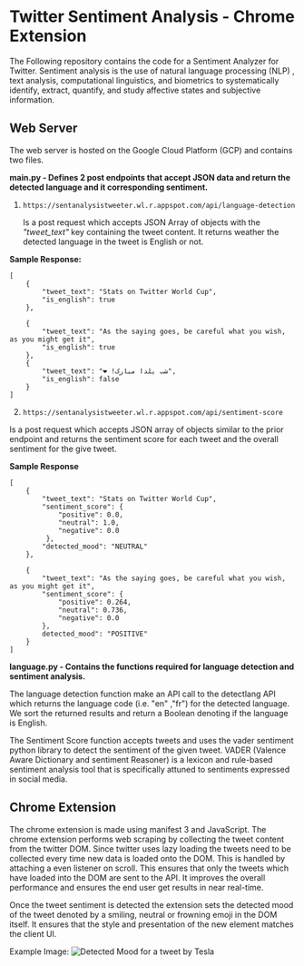 # Twitter Sentiment Analysis - Chrome Extension

The Following repository contains the code for a Sentiment Analyzer for Twitter. Sentiment analysis is the use of natural language processing (NLP) , text analysis, computational linguistics, and biometrics to systematically identify, extract, quantify, and study affective states and subjective information.

## Web Server

The web server is hosted on the Google Cloud Platform (GCP) and contains two files.

**main.py - Defines 2 post endpoints that accept JSON data and return the detected language and it corresponding sentiment.**

1.  `https://sentanalysistweeter.wl.r.appspot.com/api/language-detection`

    Is a post request which accepts JSON Array of objects with the _"tweet_text"_ key containing the tweet content. It returns weather the detected language in the tweet is English or not.

**Sample Response:**

    [
    	{
    		"tweet_text": "Stats on Twitter World Cup",
    		"is_english": true
    	},

    	{
    		"tweet_text": "As the saying goes, be careful what you wish, as you might get it",
    		"is_english": true
    	},
    	{
    		"tweet_text": "️❤ !شب یلدا مبارک",
    		"is_english": false
    	}
    ]

2.  `https://sentanalysistweeter.wl.r.appspot.com/api/sentiment-score`

Is a post request which accepts JSON array of objects similar to the prior endpoint and returns the sentiment score for each tweet and the overall sentiment for the give tweet.

**Sample Response**

    [
        {
    	    "tweet_text": "Stats on Twitter World Cup",
    	    "sentiment_score": {
                "positive": 0.0,
                "neutral": 1.0,
                "negative": 0.0
    	     },
            "detected_mood": "NEUTRAL"
        },

    	{
    		"tweet_text": "As the saying goes, be careful what you wish, as you might get it",
    		"sentiment_score": {
    			"positive": 0.264,
    			"neutral": 0.736,
    			"negative": 0.0
    		},
    		detected_mood": "POSITIVE"
    	}
    ]

**language.py - Contains the functions required for language detection and sentiment analysis.**

The language detection function make an API call to the detectlang API which returns the language code (i.e. "en" ,"fr") for the detected language. We sort the returned results and return a Boolean denoting if the language is English.

The Sentiment Score function accepts tweets and uses the vader sentiment python library to detect the sentiment of the given tweet. VADER (Valence Aware Dictionary and sentiment Reasoner) is a lexicon and rule-based sentiment analysis tool that is specifically attuned to sentiments expressed in social media.

## Chrome Extension

The chrome extension is made using manifest 3 and JavaScript. The chrome extension performs web scraping by collecting the tweet content from the twitter DOM. Since twitter uses lazy loading the tweets need to be collected every time new data is loaded onto the DOM. This is handled by attaching a even listener on scroll. This ensures that only the tweets which have loaded into the DOM are sent to the API. It improves the overall performance and ensures the end user get results in near real-time.

Once the tweet sentiment is detected the extension sets the detected mood of the tweet denoted by a smiling, neutral or frowning emoji in the DOM itself. It ensures that the style and presentation of the new element matches the client UI.

Example Image:
![Detected Mood for a tweet by Tesla](https://github.com/vakharia-aarya/TwitterSentimentAnalyzer/tree/main/Images/tweet_mood_detected.png)
